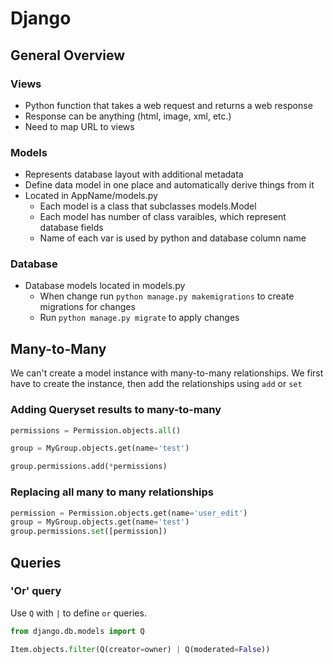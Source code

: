 # Django

## General Overview

### Views

- Python function that takes a web request and returns a web response
- Response can be anything (html, image, xml, etc.)
- Need to map URL to views

### Models

- Represents database layout with additional metadata
- Define data model in one place and automatically derive things from it
- Located in AppName/models.py
    - Each model is a class that subclasses models.Model
    - Each model has number of class varaibles, which represent database fields
    - Name of each var is used by python and database column name


### Database

- Database models located in models.py
    - When change run `python manage.py makemigrations` to create migrations for changes
    - Run `python manage.py migrate` to apply changes

## Many-to-Many
We can't create a model instance with many-to-many relationships. We first have to create the instance, then add the relationships using `add` or `set`

### Adding Queryset results to many-to-many
```python
permissions = Permission.objects.all()

group = MyGroup.objects.get(name='test')

group.permissions.add(*permissions)
```

### Replacing all many to many relationships
```python
permission = Permission.objects.get(name='user_edit')
group = MyGroup.objects.get(name='test')
group.permissions.set([permission])
```

## Queries
### 'Or' query
Use `Q` with `|` to define `or` queries.
```python
from django.db.models import Q

Item.objects.filter(Q(creator=owner) | Q(moderated=False))
```
